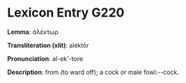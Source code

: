 # Lexicon Entry G220

**Lemma**: ἀλέκτωρ

**Transliteration (xlit)**: aléktōr

**Pronunciation**: al-ek'-tore

**Description**:
from  (to ward off); a cock or male fowl:--cock.
